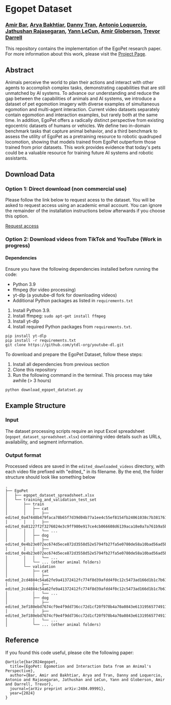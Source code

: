 # Egopet Dataset
### [Amir Bar](https://amirbar.net), [Arya Bakhtiar](), [Danny Tran](), [Antonio Loquercio](https://antonilo.github.io/), [Jathushan Rajasegaran](https://people.eecs.berkeley.edu/~jathushan/), [Yann LeCun](https://yann.lecun.com/), [Amir Globerson](http://www.cs.tau.ac.il/~gamir/), [Trevor Darrell](https://people.eecs.berkeley.edu/~trevor/)

This repository contains the implementation of the EgoPet research paper. For more information about this work, please visit the [Project Page](www.amirbar.net/egopet).

## Abstract

Animals perceive the world to plan their actions and interact with other agents to accomplish complex tasks, demonstrating capabilities that are still unmatched by AI systems. To advance our understanding and reduce the gap between the capabilities of animals and AI systems, we introduce a dataset of pet egomotion imagery with diverse examples of simultaneous egomotion and multi-agent interaction. Current video datasets separately contain egomotion and interaction examples, but rarely both at the same time. In addition, EgoPet offers a radically distinct perspective from existing egocentric datasets of humans or vehicles.  We define two in-domain benchmark tasks that capture animal behavior, and a third benchmark to assess the utility of EgoPet as a pretraining resource to robotic quadruped locomotion, showing that models trained from EgoPet outperform those trained from prior datasets. This work provides evidence that today's pets could be a valuable resource for training future AI systems and robotic assistants.

## Download Data

### Option 1: Direct download (non commercial use)

Please follow the link below to request acess to the dataset. You will be asked to request access using an academic email account. You can ignore the remainder of the installation instructions below afterwards if you choose this option. 

[Request access](https://huggingface.co/datasets/amirbar1/egopet)

### Option 2: Download videos from TikTok and YouTube (Work in progress)

#### Dependencies

Ensure you have the following dependencies installed before running the code:

- Python 3.9
- ffmpeg (for video processing)
- yt-dlp (a youtube-dl fork for downloading videos)
- Additional Python packages as listed in `requirements.txt`

1. Install Python 3.9.
2. Install ffmpeg: `sudo apt-get install ffmpeg`
3. Install yt-dlp
4. Install required Python packages from `requirements.txt`.

```
pip install yt-dlp
pip install -r requirements.txt
git clone https://github.com/ytdl-org/youtube-dl.git
```
To download and prepare the EgoPet Dataset, follow these steps:

1. Install all dependencies from previous section 
2. Clone this repository  
3. Run the following command in the terminal. This process may take awhile (> 3 hours)

```
python download_egopet_datatset.py
```

## Example Structure 

### Input

The dataset processing scripts require an input Excel spreadsheet (`egopet_dataset_spreadsheet.xlsx`) containing video details such as URLs, availability, and segment information.

### Output format

Processed videos are saved in the `edited_downloaded_videos` directory, with each video file prefixed with "edited_" in its filename. By the end, the folder structure should look like something below

```
.
├── EgoPet
│   ├── egopet_dataset_spreadsheet.xlsx
│   └── training_and_validation_test_set
│       ├── train
│       │   ├── cat
│       │   │   ├── edited_0a47448b479faca78b65f7d39d04b77a1ee4c55ef8154fb24061038c7b381761_segment_1.mp4
│       │   │   ├── edited_0a81227f2f3276024e3c9ff980e917ce4cb066608d6139aca18e0a7a761b9a5b_segment_1.mp4
│       │   │   └── ...
│       │   ├── dog
│       │   │   ├── edited_0e4b23e072ec674d5ece872d3558d52e5794fb27fa5e0780de58a10bad56ad5b_segment_078.mp4
│       │   │   ├── edited_0e4b23e072ec674d5ece872d3558d52e5794fb27fa5e0780de58a10bad56ad5b_segment_080.mp4
│       │   │   └── ...
│       │   └── ... (other animal folders)
│       └── validation
│           ├── cat
│           │   ├── edited_2cd4884c54a62fe9a41372412fc774f8d39afdd4f0c12c5473ad166d1b1c7b61_segment_7.mp4
│           │   ├── edited_2cd4884c54a62fe9a41372412fc774f8d39afdd4f0c12c5473ad166d1b1c7b61_segment_45.mp4
│           │   └── ...
│           ├── dog
│           │   ├── edited_3ef180ebd7674cf9e4f9dd736cc72d1cf20f978b4a70a0843e61319565774911_segment_5.mp4
│           │   ├── edited_3ef180ebd7674cf9e4f9dd736cc72d1cf20f978b4a70a0843e61319565774911_segment_6.mp4
│           │   └── ...
│           └── ... (other animal folders)
```


## Reference
If you found this code useful, please cite the following paper:

```
@article{bar2024egopet,
  title={EgoPet: Egomotion and Interaction Data from an Animal's Perspective},
  author={Bar, Amir and Bakhtiar, Arya and Tran, Danny and Loquercio, Antonio and Rajasegaran, Jathushan and LeCun, Yann and Globerson, Amir and Darrell, Trevor},
  journal={arXiv preprint arXiv:2404.09991},
  year={2024}
}
```

 
